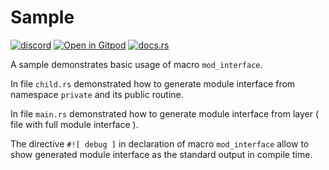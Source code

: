 # Sample

[![discord](https://img.shields.io/discord/872391416519737405?color=eee&logo=discord&logoColor=eee&label=ask)](https://discord.gg/m3YfbXpUUY)
[![Open in Gitpod](https://raster.shields.io/static/v1?label=try&message=online&color=eee&logo=gitpod&logoColor=eee)](https://gitpod.io/#RUN_PATH=sample%2Frust%2Fmod_interface_with_debug,SAMPLE_FILE=.%2Fsrc%2Fmain.rs/https://github.com/Wandalen/wTools)
[![docs.rs](https://raster.shields.io/static/v1?label=docs&message=online&color=eee&logo=docsdotrs&logoColor=eee)](https://docs.rs/mod_interface)

A sample demonstrates basic usage of macro `mod_interface`.

In file `child.rs` demonstrated how to generate module interface from namespace `private` and its public routine.

In file `main.rs` demonstrated how to generate module interface from layer ( file with full module interface ).

The directive `#![ debug ]` in declaration of macro `mod_interface` allow to show generated module interface as the standard output in compile time.

<!-- xxx : qqq : rewrite -->